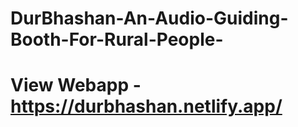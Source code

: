 # DurBhashan-An-Audio-Guiding-Booth-For-Rural-People-

# View Webapp - https://durbhashan.netlify.app/

